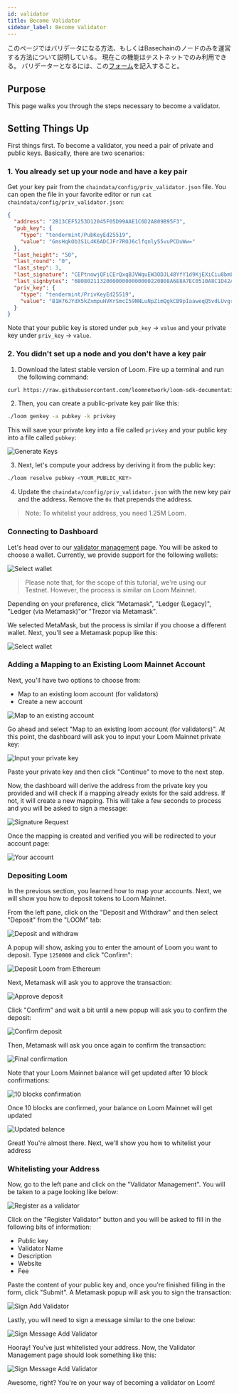 ```yaml
---
id: validator
title: Become Validator
sidebar_label: Become Validator
---
```

このページではバリデータになる方法、もしくはBasechainのノードのみを運営する方法について説明している。 現在この機能はテストネットでのみ利用できる。 バリデーターとなるには、この[フォーム](http://bit.ly/Loom_Validator_Form)を記入すること。

## Purpose

This page walks you through the steps necessary to become a validator.

## Setting Things Up

First things first. To become a validator, you need a pair of private and public keys. Basically, there are two scenarios:

### 1. You already set up your node and have a key pair


Get your key pair from the `chaindata/config/priv_validator.json` file. You can open the file in your favorite editor or run `cat chaindata/config/priv_validator.json`:

```json
{
  "address": "2B13CEF5253D12045F05D99AAE1C6D2A809B95F3",
  "pub_key": {
    "type": "tendermint/PubKeyEd25519",
    "value": "GmsHqkOb3S1L4K6ADCJFr7ROJ6clfqnly55vuPCDuWw="
  },
  "last_height": "50",
  "last_round": "0",
  "last_step": 3,
  "last_signature": "CEPtnowjQFiCErQxqBJVWquEW3ODJL48YfY1d9KjEXiCiu8bmLmf5VECmOOQD3p7fumS7APxkMqUfCT+YqqhDg==",
  "last_signbytes": "6B0802113200000000000000220B08A6E8A7EC0510A8C1D42A2A480A2026ECBA6AB3721E5479D29237D4BBE2851EB4B5F580453048549E146E5BC9F5A212240A202D0F81B4495A49578C0E34205A9C51AECDC4A4562677044A415189DA30BB7F5C1001320764656661756C74",
  "priv_key": {
    "type": "tendermint/PrivKeyEd25519",
    "value": "B1H76JYdX5kZxmpuHVKrSmcI59NNLuNpZimQgkCB9pIaaweqQ5vdLUvgroAMIkWvtE4npyV+qeXLnm+48IO5bA=="
  }
}
```

Note that your public key is stored under `pub_key` -> `value` and your private key under `priv_key` -> `value`.

### 2. You didn't set up a node and you don't have a key pair

1. Download the latest stable version of Loom. Fire up a terminal and run the following command:

```bash
curl https://raw.githubusercontent.com/loomnetwork/loom-sdk-documentation/master/scripts/get_loom.sh | sh
```

2. Then, you can create a public-private key pair like this:

```bash
./loom genkey -a pubkey -k privkey
```

This will save your private key into a file called `privkey` and your public key into a file called `pubkey`:

![Generate Keys](/developers/img/validator-management-generate-keys.png)

3. Next, let's compute your address by deriving it from the public key:

```bash
./loom resolve pubkey <YOUR_PUBLIC_KEY>
```

4. Update the `chaindata/config/priv_validator.json` with the new key pair and the address. Remove the `0x` that prepends the address.

>Note: To whitelist your address, you need 1.25M Loom.

### Connecting to Dashboard

Let's head over to our [validator management](https://dashboard.dappchains.com/validator-management) page. You will be asked to choose a wallet. Currently, we provide support for the following wallets:

![Select wallet](/developers/img/validator-management-select-wallet.png)

> Please note that, for the scope of this tutorial, we're using our Testnet. However, the process is similar on Loom Mainnet.

Depending on your preference, click "Metamask", "Ledger (Legacy)",  "Ledger (via Metamask)"or "Trezor via Metamask".

We selected MetaMask, but the process is similar if you choose a different wallet. Next, you'll see a Metamask popup like this:

![Select wallet](/developers/img/validator-management-connect-request.png)

### Adding a Mapping to an Existing Loom Mainnet Account

Next, you'll have two options to choose from:

 - Map to an existing loom account (for validators)
 - Create a new account

 ![Map to an existing account](/developers/img/validator-management-map-to-an-existing-account.png)

Go ahead and select "Map to an existing loom account (for validators)". At this point, the dashboard will ask you to input your Loom Mainnet private key:

![Input your private key](/developers/img/validator-management-input-your-private-key.png)

Paste your private key and then click "Continue" to move to the next step.

Now, the dashboard will derive the address from the private key you provided and will check if a mapping already exists for the said address. If not, it will create a new mapping. This will take a few seconds to process and you will be asked to sign a message:

![Signature Request](/developers/img/validator-management-signature-request-2.png)

Once the mapping is created and verified you will be redirected to your account page:

![Your account](/developers/img/validator-management-your-account.png)

### Depositing Loom

In the previous section, you learned how to map your accounts. Next, we will show you how to deposit tokens to Loom Mainnet.

From the left pane, click on the "Deposit and Withdraw" and then select "Deposit" from the "LOOM" tab:

![Deposit and withdraw](/developers/img/validator-management-deposit-and-withdraw.png)

A popup will show, asking you to enter the amount of Loom you want to deposit. Type `1250000` and click "Confirm":

![Deposit Loom from Ethereum](/developers/img/validator-management-deposit-loom-from-ethereum.png)

Next, Metamask will ask you to approve the transaction:

![Approve deposit](/developers/img/validator-management-approve-deposit.png)

Click "Confirm" and wait a bit until a new popup will ask you to confirm the deposit:

![Confirm deposit](/developers/img/validator-management-complete-deposit.png)

Then, Metamask will ask you once again to confirm the transaction:

![Final confirmation](/developers/img/validator-management-final-confirmation.png)

Note that your Loom Mainnet balance will get updated after 10 block confirmations:

![10 blocks confirmation](/developers/img/validator-management-10-block-confirmations.png)

Once 10 blocks are confirmed, your balance on Loom Mainnet will get updated

![Updated balance](/developers/img/validator-management-updated-balance.png)

Great! You're almost there. Next, we'll show you how to whitelist your address

### Whitelisting your Address

Now, go to the left pane and click on the "Validator Management". You will be taken to a page looking like below:

![Register as a validator](/developers/img/validator-management-register-as-validator.png)


Click on the "Register Validator" button and you will be asked to fill in the following bits of information:

- Public key
- Validator Name
- Description
- Website
- Fee

Paste the content of your public key and, once you're finished filling in the form, click "Submit". A Metamask popup will ask you to sign the transaction:

![Sign Add Validator](/developers/img/validator-management-sign-add-validator.png)

Lastly, you will need to sign a message similar to the one below:

![Sign Message Add Validator](/developers/img/validator-management-sign-message-add-validator.png)

Hooray! You've just whitelisted your address. Now, the Validator Management page should look something like this:

![Sign Message Add Validator](/developers/img/validator-management-successfully-registered.png)

Awesome, right? You're on your way of becoming a validator on Loom!
